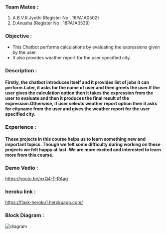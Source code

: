 ### Team Mates :
1. A.B.V.R.Jyothi (Register No : 18PA1A0502)
2. D.Anusha (Register No : 18PA1A0539)

### Objective : 
  - This Chatbot performs calculations by evaluating the expressions given by the user.
  - It also provides weather report for the user specified city.
  
### Description : 
#### Firstly, the chatbot introduces itself and it provides list of jobs it can perform.Later, it asks for the name of user and then greets the user.If the user gives the calculation option then it takes the expression from the user to evaluate and then it produces the final result of the expression.Otherwise, if user selects weather report option then it asks for cityname from the user and gives the weather report for the user specified city.

### Experience :
#### These projects in this course helps us to learn something new and important topics. Though we felt some difficulty during working on these projects we felt happy at last. We are more excited and interested to learn more from this course.

### Demo Vedio :
https://youtu.be/nxQ4-T-RAag

### heroku link :
https://flask-heroku1.herokuapp.com/

### Block Diagram :
![diagram](https://user-images.githubusercontent.com/68616514/98231761-d71acf00-1f82-11eb-8440-1bd453399fa1.jpg)
